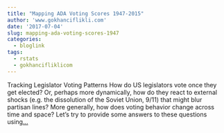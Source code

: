 ```yaml
---
title: "Mapping ADA Voting Scores 1947-2015"
author: 'www.gokhanciflikli.com'
date: '2017-07-04'
slug: mapping-ada-voting-scores-1947
categories:
  - bloglink
tags:
  - rstats
  - gokhancifliklicom
---
```


Tracking Legislator Voting Patterns How do US legislators vote once they get elected? Or, perhaps more dynamically, how do they react to external shocks (e.g. the dissolution of the Soviet Union, 9/11) that might blur partisan lines? More generally, how does voting behavior change across time and space? Let’s try to provide some answers to these questions using[... <i class="fas fa-external-link-alt"></i>](https://www.gokhan.io/post/mapping-ada/)

